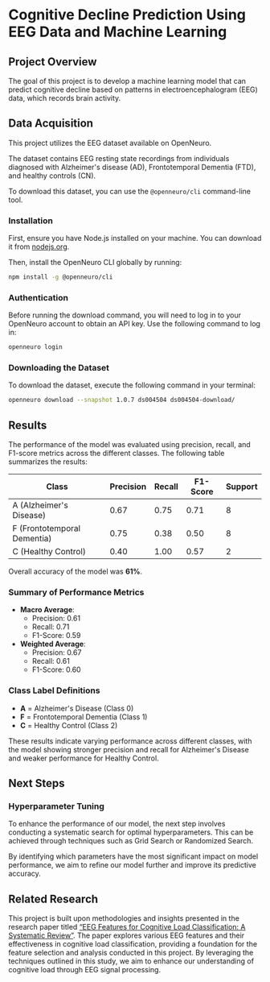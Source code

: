 
# Cognitive Decline Prediction Using EEG Data and Machine Learning

## Project Overview

The goal of this project is to develop a machine learning model that can predict cognitive decline based on patterns in electroencephalogram (EEG) data, which records brain activity. 

## Data Acquisition

This project utilizes the EEG dataset available on OpenNeuro. 

The dataset contains EEG resting state recordings from individuals diagnosed with Alzheimer's disease (AD), Frontotemporal Dementia (FTD), and healthy controls (CN).

To download this dataset, you can use the `@openneuro/cli` command-line tool. 

### Installation
First, ensure you have Node.js installed on your machine. You can download it from [nodejs.org](https://nodejs.org/).

Then, install the OpenNeuro CLI globally by running:
```bash
npm install -g @openneuro/cli
```

### Authentication

Before running the download command, you will need to log in to your OpenNeuro account to obtain an API key. Use the following command to log in:

```bash
openneuro login
```

### Downloading the Dataset 

To download the dataset, execute the following command in your terminal:

```bash
openneuro download --snapshot 1.0.7 ds004504 ds004504-download/
```

## Results

The performance of the model was evaluated using precision, recall, and F1-score metrics across the different classes. The following table summarizes the results:

| Class | Precision | Recall | F1-Score | Support |
|-------|-----------|--------|----------|--------|
| A (Alzheimer's Disease) | 0.67      | 0.75   | 0.71     | 8      |
| F (Frontotemporal Dementia) | 0.75      | 0.38   | 0.50     | 8      |
| C (Healthy Control) | 0.40      | 1.00   | 0.57     | 2      |

Overall accuracy of the model was **61%**. 

### Summary of Performance Metrics
- **Macro Average**:
  - Precision: 0.61
  - Recall: 0.71
  - F1-Score: 0.59
- **Weighted Average**:
  - Precision: 0.67
  - Recall: 0.61
  - F1-Score: 0.60

### Class Label Definitions
- **A** = Alzheimer's Disease (Class 0)
- **F** = Frontotemporal Dementia (Class 1)
- **C** = Healthy Control (Class 2)

These results indicate varying performance across different classes, with the model showing stronger precision and recall for Alzheimer's Disease and weaker performance for Healthy Control.


## Next Steps

### Hyperparameter Tuning

To enhance the performance of our model, the next step involves conducting a systematic search for optimal hyperparameters. This can be achieved through techniques such as Grid Search or Randomized Search. 

By identifying which parameters have the most significant impact on model performance, we aim to refine our model further and improve its predictive accuracy.

## Related Research

This project is built upon methodologies and insights presented in the research paper titled [“EEG Features for Cognitive Load Classification: A Systematic Review”](https://www.mdpi.com/2306-5729/8/6/95). The paper explores various EEG features and their effectiveness in cognitive load classification, providing a foundation for the feature selection and analysis conducted in this project. By leveraging the techniques outlined in this study, we aim to enhance our understanding of cognitive load through EEG signal processing.
